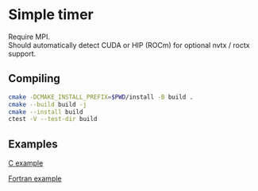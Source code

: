 # Simple timer

Require MPI.  
Should automatically detect CUDA or HIP (ROCm) for optional nvtx / roctx support.

## Compiling

```bash
cmake -DCMAKE_INSTALL_PREFIX=$PWD/install -B build .
cmake --build build -j
cmake --install build
ctest -V --test-dir build
```

## Examples

[C example](main.c)

[Fortran example](main.f90)
